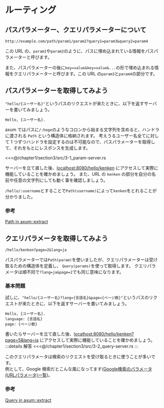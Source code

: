 # ルーティング

## パスパラメーター、クエリパラメーターについて

```
http://example.com/path/param1/param2?query1=param3&query2=param4
```

この URL の、`param1`や`param2`のように、パスに埋め込まれている情報をパスパラメーターと呼びます。

また、パスパラメーターの後に`key=value&key=value&...`の形で埋め込まれる情報をクエリパラメーターと呼びます。この URL の`param3`と`param4`の部分です。

## パスパラメーターを取得してみよう

`"hello/{ユーザー名}"`というパスのリクエストが来たときに、以下を返すサーバーを書いてみましょう。

```
Hello, {ユーザー名}.
```

axum ではパスに`/:hoge`のようなコロンから始まる文字列を含めると、ハンドラに渡される `Path` という構造体に格納されます。
考えうるユーザー名全てに対して 1 つずつハンドラを設定するのは不可能なので、パスパラメーターを取得して、それをもとにレスポンスを生成します。

<<<@/chapter1/section3/src/3-1_param-server.rs

サーバーを立て直した後、<a href='http://localhost:8080/hello/kenken' target="_blank" rel="noopener noreferrer">localhost:8080/hello/kenken</a> にアクセスして実際に機能していることを確かめましょう。  また、URL の `kenken` の部分を自分の名前や任意の文字列にしても動く事を確認しましょう。

`/hello/:username`とすることで`Path(username)`によって`kenken`をとれることが分かりました。

### 参考
[Path in axum::extract](https://docs.rs/axum/latest/axum/extract/struct.Path.html)

## クエリパラメータを取得してみよう
```
/hello/kenken?page=2&lang=ja
```

パスパラメーターでは`Path(param)`を使いましたが、クエリパラメーターは受け取るための構造体を定義し、
`Query(params)`を使って取得します。
クエリパラメータは順不同で`?lang=ja&page=2`でも同じ意味になります。
### 基本問題

試しに、`"hello/{ユーザー名}?lang={言語名}&page={ページ数}"`というパスのリクエストが来たときに、以下を返すサーバーを書いてみましょう。
```
Hello, {ユーザー名}.
language: {言語名}
page: {ページ数}
```

書いたらサーバーを立て直した後、<a href='http://localhost:8080/hello/kenken?page=5&lang=ja' target="_blank" rel="noopener noreferrer">localhost:8080/hello/kenken?page=5&lang=ja</a> にアクセスして実際に機能していることを確かめましょう。
:::details 解答
<<<@/chapter1/section3/src/3-2_query-server.rs
:::

このクエリパラメータは検索のリクエストを受け取るときに使うことが多いです。  
例として、Google 検索だとこんな風になってます([Google検索のパラメータ(URLパラメータ)一覧](http://www13.plala.or.jp/bigdata/google.html))。

### 参考
[Query in axum::extract](https://docs.rs/axum/latest/axum/extract/struct.Query.html)
